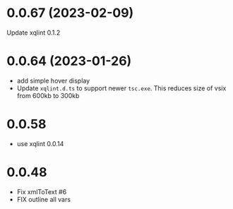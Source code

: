 # 0.0.67 (2023-02-09)
Update xqlint 0.1.2

# 0.0.64 (2023-01-26)
* add simple hover display
* Update `xqlint.d.ts` to support newer `tsc.exe`. This reduces size of vsix from 600kb to 300kb

# 0.0.58
* use xqlint 0.0.14

# 0.0.48
* Fix xmlToText #6
* FIX outline all vars

